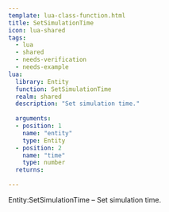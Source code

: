 ```yaml
---
template: lua-class-function.html
title: SetSimulationTime
icon: lua-shared
tags:
  - lua
  - shared
  - needs-verification
  - needs-example
lua:
  library: Entity
  function: SetSimulationTime
  realm: shared
  description: "Set simulation time."
  
  arguments:
  - position: 1
    name: "entity"
    type: Entity
  - position: 2
    name: "time"
    type: number
  returns:
    
---
```


<div class="lua__search__keywords">
Entity:SetSimulationTime &#x2013; Set simulation time.
</div>
